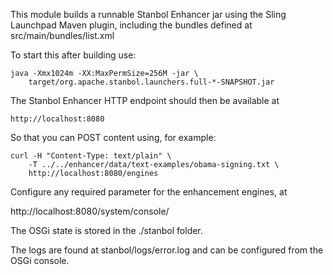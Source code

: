 <!--
   Licensed to the Apache Software Foundation (ASF) under one or more
   contributor license agreements.  See the NOTICE file distributed with
   this work for additional information regarding copyright ownership.
   The ASF licenses this file to You under the Apache License, Version 2.0
   (the "License"); you may not use this file except in compliance with
   the License.  You may obtain a copy of the License at

        http://www.apache.org/licenses/LICENSE-2.0

   Unless required by applicable law or agreed to in writing, software
   distributed under the License is distributed on an "AS IS" BASIS,
   WITHOUT WARRANTIES OR CONDITIONS OF ANY KIND, either express or implied.
   See the License for the specific language governing permissions and
   limitations under the License.
-->
This module builds a runnable Stanbol Enhancer jar using the Sling Launchpad Maven plugin,
including the bundles defined at src/main/bundles/list.xml

To start this after building use:

    java -Xmx1024m -XX:MaxPermSize=256M -jar \
        target/org.apache.stanbol.launchers.full-*-SNAPSHOT.jar

The Stanbol Enhancer HTTP endpoint should then be available at 

    http://localhost:8080

So that you can POST content using, for example:

    curl -H "Content-Type: text/plain" \
        -T ../../enhancer/data/text-examples/obama-signing.txt \
        http://localhost:8080/engines

Configure any required parameter for the enhancement engines, at

  http://localhost:8080/system/console/

The OSGi state is stored in the ./stanbol folder.

The logs are found at stanbol/logs/error.log and can be configured from the
OSGi console.
